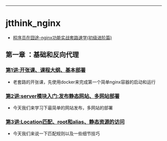
-----

# jtthink_nginx

* [程序员在囧途-nginx功能实战套路速学(初级进阶篇)](http://www.jtthink.com/course/66)

## 第一章 ：基础和反向代理

### [第1讲:开张课、课程大纲、基本部署](http://www.jtthink.com/course/play/1331)
* 老套路的开张课，先使用docker来完成第一个简单nginx容器的启动和运行

### [第2讲:server模块入门:发布静态网站、多网站部署](http://www.jtthink.com/course/play/1332)
* 今天我们来学习下最简单的网站发布，多网站的部署

### [第3讲:Location匹配、root和alias、静态资源的访问]()
* 今天我们来说一下匹配规则以及一些细节技巧
